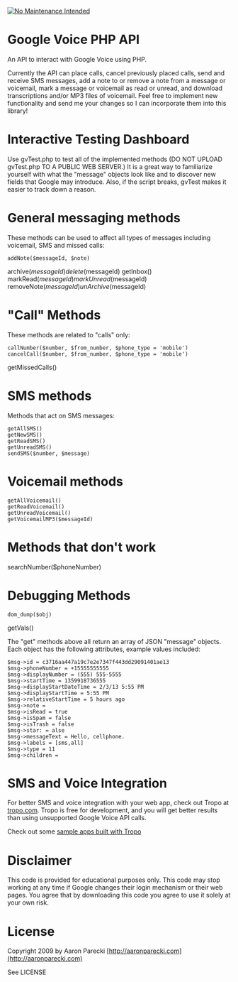 [![No Maintenance Intended](http://unmaintained.tech/badge.svg)](http://unmaintained.tech/)

Google Voice PHP API
====================

An API to interact with Google Voice using PHP.

Currently the API can place calls, cancel previously placed calls, send and
receive SMS messages, add a note to or remove a note from a message or voicemail,
mark a message or voicemail as read or unread, and download transcriptions and/or
MP3 files of voicemail. Feel free to implement new functionality and send me your
changes so I can incorporate them into this library!


Interactive Testing Dashboard
=============================
Use gvTest.php to test all of the implemented methods (DO NOT UPLOAD gvTest.php
TO A PUBLIC WEB SERVER.) It is a great way to familiarize yourself with what
the "message" objects look like and to discover new fields that Google may 
introduce. Also, if the script breaks, gvTest makes it easier to track down
a reason.

General messaging methods
=========================
These methods can be used to affect all types of messages including voicemail, 
SMS and missed calls:

	addNote($messageId, $note)
  archive($messageId)
	delete($messageId)
  getInbox()
	markRead($messageId)
	markUnread($messageId)
	removeNote($messageId)
  unArchive($messageId)
  
"Call" Methods
==============
These methods are related to "calls" only:

	callNumber($number, $from_number, $phone_type = 'mobile')
	cancelCall($number, $from_number, $phone_type = 'mobile')
  getMissedCalls()

SMS methods
===========
Methods that act on SMS messages:

	getAllSMS()
	getNewSMS()
	getReadSMS()
	getUnreadSMS()
	sendSMS($number, $message)

Voicemail methods
=================
	getAllVoicemail()
	getReadVoicemail()
	getUnreadVoicemail()
	getVoicemailMP3($messageId)

Methods that don't work
=======================
  searchNumber($phoneNumber)

Debugging Methods
=================
	dom_dump($obj)
  getVals()

The "get" methods above all return an array of JSON "message" objects. Each object 
has the following attributes, example values included:

	$msg->id = c3716aa447a19c7e2e7347f443dd29091401ae13
	$msg->phoneNumber = +15555555555
	$msg->displayNumber = (555) 555-5555
	$msg->startTime = 1359918736555
	$msg->displayStartDateTime = 2/3/13 5:55 PM
	$msg->displayStartTime = 5:55 PM
	$msg->relativeStartTime = 5 hours ago
	$msg->note = 
	$msg->isRead = true
	$msg->isSpam = false
	$msg->isTrash = false
	$msg->star: = alse
	$msg->messageText = Hello, cellphone.
	$msg->labels = [sms,all]
	$msg->type = 11
	$msg->children = 


SMS and Voice Integration
=========================

For better SMS and voice integration with your web app, check out Tropo
at [tropo.com](http://tropo.com). Tropo is free for development, and you will
get better results than using unsupported Google Voice API calls. 

Check out some [sample apps built with Tropo](https://www.tropo.com/docs/scripting/tutorials.htm)

Disclaimer
==========

This code is provided for educational purposes only. This code may stop
working at any time if Google changes their login mechanism or their web
pages. You agree that by downloading this code you agree to use it solely
at your own risk.

License
=======

Copyright 2009 by Aaron Parecki
[http://aaronparecki.com](http://aaronparecki.com)

See LICENSE
